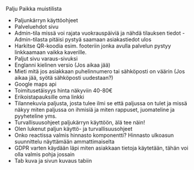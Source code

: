 Palju Paikka muistilista

- Paljunkärryn käyttöohjeet
- Palveluehdot sivu
- Admin-tila missä voi rajata vuokrauspäiviä ja nähdä tilauksen tiedot - Admin-tilasta pitäisi pystyä saamaan asiakastiedot ulos
- Harkitse QR-koodia esim. footeriin jonka avulla palvelun pystyy linkkaamaan vaikka kaverille.
- Paljut sivu varaus-sivuksi
- Englanni kielinen versio (Jos aikaa jää)
- Mieti mitä jos asiakkaan puhelinnumero tai sähköposti on väärin (Jos aikaa jää, syötä sähköposti uudestaan?)
- Google maps api
- Toimitusetäisyys hinta näkyviin 40-80€
- Erikoistapauksille oma linkki
- Tilannekuvia paljusta, josta tulee ilmi se että paljussa on tulet ja missä näkyy miten paljussa on ihmisiä ja miten rappuset, juomateline ja pyyheteline yms.
- Turvallisuusohjeet paljukärryn käyttöön, älä tee näin!
- Olen lukenut paljun käyttö- ja turvallisuusohjeet
- Onko reactissa valmis hinnasto komponentti? Hinnasto ulkoasun suunnittelu näyttämään ammattimaiselta
- GDPR varten käydään läpi miten asiakkaan tietoja käytetään, tähän voi olla valmis pohja jossain
- Tab kuva ja sivun kuvaus tabiin
